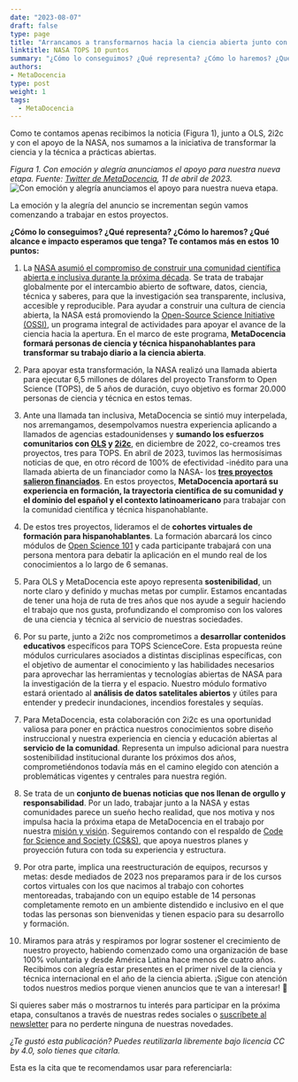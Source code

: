 ```yaml
---
date: "2023-08-07"
draft: false
type: page
title: "Arrancamos a transformarnos hacia la ciencia abierta junto con la NASA: ¡10 puntos!"
linktitle: NASA TOPS 10 puntos
summary: "¿Cómo lo conseguimos? ¿Qué representa? ¿Cómo lo haremos? ¿Qué alcance e impacto esperamos que tenga? Te contamos más en estos 10 puntos."
authors:
- MetaDocencia
type: post
weight: 1
tags: 
  - MetaDocencia 
---
```



Como te contamos apenas recibimos la noticia (Figura 1), junto a OLS, 2i2c y con el apoyo de la NASA, nos sumamos a la iniciativa de transformar la ciencia y la técnica a prácticas abiertas.

*Figura 1. Con emoción y alegría anunciamos el apoyo para nuestra nueva etapa. Fuente: [Twitter de MetaDocencia](https://twitter.com/metadocencia), 11 de abril de 2023.*
![Con emoción y alegría anunciamos el apoyo para nuestra nueva etapa.](https://www.metadocencia.org/img/NASAtweet.jpg)

La emoción y la alegría del anuncio se incrementan según vamos comenzando a trabajar en estos proyectos.

**¿Cómo lo conseguimos? ¿Qué representa? ¿Cómo lo haremos? ¿Qué alcance e impacto esperamos que tenga? Te contamos más en estos 10 puntos:** 

1. La [NASA asumió el compromiso de construir una comunidad científica abierta e inclusiva durante la próxima década](https://science.nasa.gov/open-science-overview). Se trata de trabajar globalmente por el intercambio abierto de software, datos, ciencia, técnica y saberes, para que la investigación sea transparente, inclusiva, accesible y reproducible.
   Para ayudar a construir una cultura de ciencia abierta, la NASA está promoviendo la [Open-Source Science Initiative (OSSI)](https://science.nasa.gov/open-science-overview), un programa integral de actividades para apoyar el avance de la ciencia hacia la apertura. En el marco de este programa, **MetaDocencia formará personas de ciencia y técnica hispanohablantes para transformar su trabajo diario a la ciencia abierta**.

3. Para apoyar esta transformación, la NASA realizó una llamada abierta para ejecutar 6,5 millones de dólares del proyecto Transform to Open Science (TOPS), de 5 años de duración, cuyo  objetivo es formar 20.000 personas de ciencia y técnica en estos temas.

4. Ante una llamada tan inclusiva, MetaDocencia se sintió muy interpelada, nos arremangamos, desempolvamos nuestra experiencia aplicando a llamados de agencias estadounidenses y **sumando los esfuerzos comunitarios con [OLS](https://openlifesci.org/) y [2i2c](https://2i2c.org/)**, en diciembre de 2022, co-creamos tres proyectos, tres para TOPS. En abril de 2023, tuvimos las hermosísimas noticias de que, en otro récord de 100% de efectividad -inédito para una llamada abierta de un financiador como la NASA- los **[tres proyectos salieron financiados](https://www.nasa.gov/centers/marshall/news/releases/2023/nasa-boosts-open-science-through-innovative-training/)**. En estos proyectos, **MetaDocencia aportará su experiencia en formación, la trayectoria científica de su comunidad y el dominio del español y el contexto latinoamericano** para trabajar con la comunidad científica y técnica hispanohablante.

5. De estos tres proyectos, lideramos el de **cohortes virtuales de formación para hispanohablantes**. La formación abarcará los cinco módulos de [Open Science 101](https://nasa.github.io/Transform-to-Open-Science/open-science-101/) y cada participante trabajará con una persona mentora para debatir la aplicación en el mundo real de los conocimientos a lo largo de 6 semanas.

6. Para OLS y MetaDocencia este apoyo representa **sostenibilidad**, un norte claro y definido y muchas metas por cumplir. Estamos encantadas de tener una hoja de ruta de tres años que nos ayude a seguir haciendo el trabajo que nos gusta, profundizando el compromiso con los valores de una ciencia y técnica al servicio de nuestras sociedades.

7. Por su parte, junto a 2i2c nos comprometimos a **desarrollar contenidos educativos** específicos para TOPS ScienceCore. Esta propuesta reúne módulos curriculares asociados a distintas disciplinas específicas, con el objetivo de aumentar el conocimiento y las habilidades necesarios para aprovechar las herramientas y tecnologías abiertas de NASA para la investigación de la tierra y el espacio. Nuestro módulo formativo estará orientado al **análisis de datos satelitales abiertos** y útiles para entender y predecir inundaciones, incendios forestales y sequías.

8. Para MetaDocencia, esta colaboración con 2i2c es una oportunidad valiosa para poner en práctica nuestros conocimientos sobre diseño instruccional y nuestra experiencia en ciencia y educación abiertas al **servicio de la comunidad**. Representa un impulso adicional para nuestra sostenibilidad institucional durante los próximos dos años, comprometiéndonos todavía más en el camino elegido con atención a problemáticas vigentes y centrales para nuestra región.

9. Se trata de un **conjunto de buenas noticias que nos llenan de orgullo y responsabilidad**. Por un lado, trabajar junto a la NASA y estas comunidades parece un sueño hecho realidad, que nos motiva y nos impulsa hacia la próxima etapa de MetaDocencia en el trabajo por nuestra [misión y visión](https://www.metadocencia.org/authors/metadocencia/). Seguiremos contando con el respaldo de [Code for Science and Society (CS&S)](https://www.codeforsociety.org/), que apoya nuestros planes y proyección futura con toda su experiencia y estructura.

10. Por otra parte, implica una reestructuración de equipos, recursos y metas: desde mediados de 2023 nos preparamos para ir de los cursos cortos virtuales con los que nacimos al trabajo con cohortes mentoreadas, trabajando con un equipo estable de 14 personas completamente remoto en un ambiente distendido e inclusivo en el que todas las personas son bienvenidas y tienen espacio para su desarrollo y formación.

11. Miramos para atrás y respiramos por lograr sostener el crecimiento de nuestro proyecto, habiendo comenzado como una organización de base 100% voluntaria y desde América Latina hace menos de cuatro años. Recibimos con alegría estar presentes en el primer nivel de la ciencia y técnica internacional en el año de la ciencia abierta.
¡Sigue con atención todos nuestros medios porque vienen anuncios que te van a interesar! 🚀

Si quieres saber más o mostrarnos tu interés para participar en la próxima etapa, consultanos a través de nuestras redes sociales o [suscríbete al newsletter](https://netlify.us19.list-manage.com/subscribe/post?u=92fb89ce82f9689a3b083bb35&amp;id=d8187ceaf7) para no perderte ninguna de nuestras novedades.


*¿Te gustó esta publicación? Puedes reutilizarla libremente bajo licencia CC by 4.0, solo tienes que citarla.* 

Esta es la cita que te recomendamos usar para referenciarla: 
